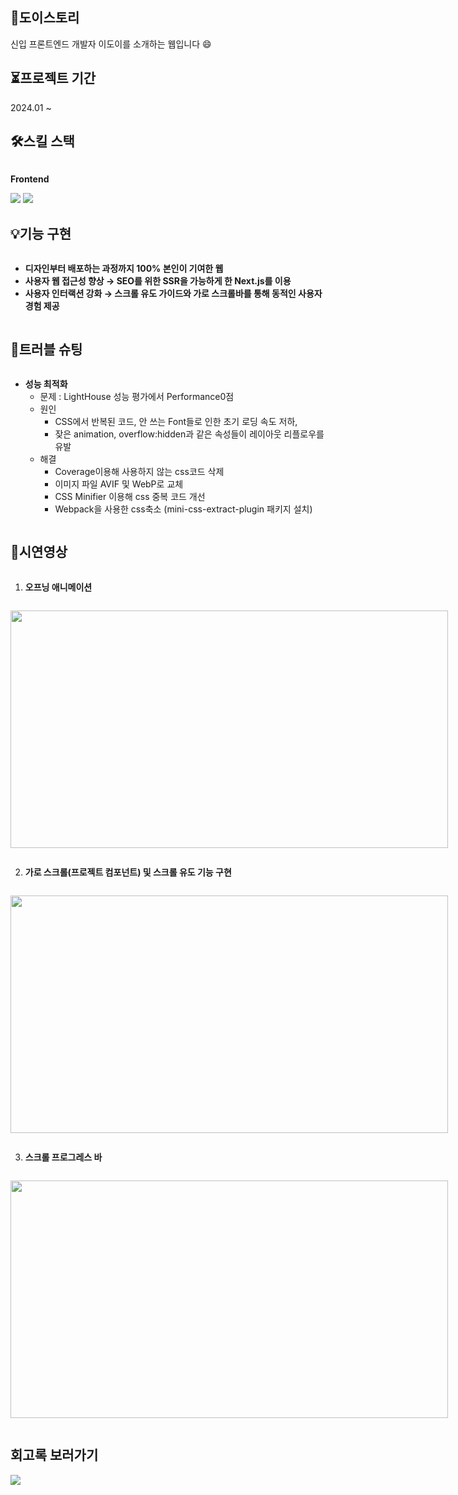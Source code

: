 ## 🌱도이스토리 
신입 프론트엔드 개발자 이도이를 소개하는 웹입니다 :smile:

## ⏳프로젝트 기간 
2024.01 ~ 

## 🛠️스킬 스택 
<div style="display:flex; flex-direction:column; align-items:flex-start;">
    <p><strong>Frontend</strong></p>
    <div>
        <img src="https://img.shields.io/badge/Next.js-000000?style=flat-square&logo=Next.js&logoColor=white">
        <img src="https://img.shields.io/badge/Vercel-000000?style=flat-square&logo=Vercel&logoColor=white"> 
    </div>

## 💡기능 구현
* **디자인부터 배포하는 과정까지 100% 본인이 기여한 웹**
* **사용자 웹 접근성 향상 → SEO를 위한 SSR을 가능하게 한 Next.js를 이용**
* **사용자 인터랙션 강화 → 스크롤 유도 가이드와 가로 스크롤바를 통해 동적인 사용자 경험 제공**
  
## 📌트러블 슈팅
* **성능 최적화**
  * 문제 : LightHouse 성능 평가에서 Performance0점 
  * 원인
      * CSS에서 반복된 코드, 안 쓰는 Font들로 인한 초기 로딩 속도 저하,
      * 잦은 animation, overflow:hidden과 같은 속성들이 레이아웃 리플로우를 유발
  * 해결
    * Coverage이용해 사용하지 않는 css코드 삭제
    * 이미지 파일 AVIF 및 WebP로 교체
    * CSS Minifier 이용해 css 중복 코드 개선
    * Webpack을 사용한 css축소 (mini-css-extract-plugin 패키지 설치)

## 📌시연영상 
 1. **오프닝 애니메이션** 
<p align="left">
  <img src="https://github.com/user-attachments/assets/f48a2d8e-3488-43e2-b581-e21214ee2ba2" width="700" height="380">
</p>

 2. **가로 스크롤(프로젝트 컴포넌트) 및 스크롤 유도 기능 구현**
<p align="left">
  <img src="https://github.com/user-attachments/assets/dfeaba6b-c1b2-40c2-8f0a-1e8fc5203d7f" width="700" height="380">
</p>

 3. **스크롤 프로그레스 바**
<p align="left">
  <img src="https://github.com/user-attachments/assets/4dcc9772-87ef-47ee-9a1f-f6176aebb56b" width="700" height="380">
</p>

## 회고록 보러가기 
 <a href="https://2-doooo-2.tistory.com/135">
          <img src="https://img.shields.io/badge/Tistory-E74C3C?style=flat-square&logo=tistory&logoColor=white"> 
 </a>





